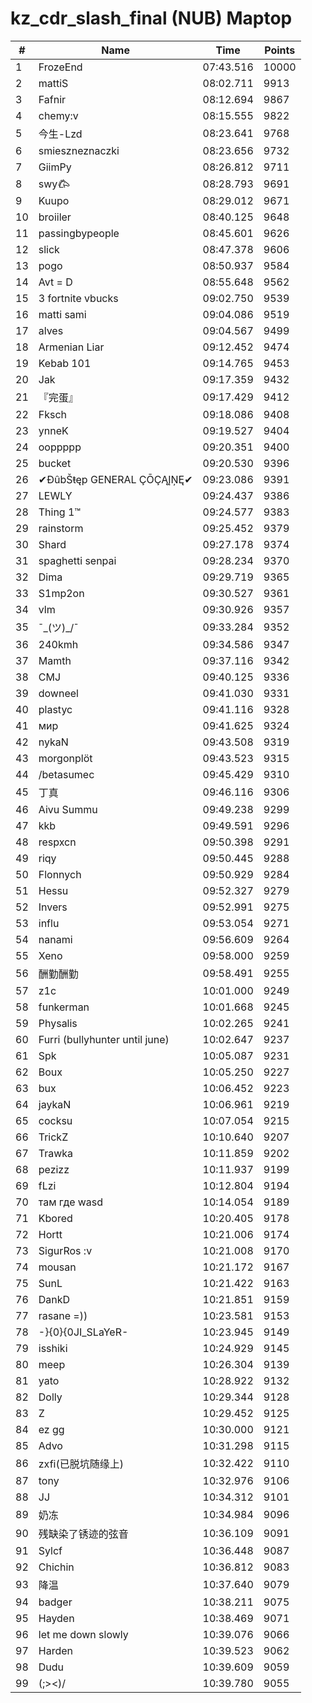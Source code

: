 # kz_cdr_slash_final (NUB) Maptop

|  # | Name | Time | Points |
|-------------- | -------------- | -------------- | -------------- | 
| 1 | FrozeEnd | 07:43.516 | 10000 | 
| 2 | mattiS | 08:02.711 | 9913 | 
| 3 | Fafnir | 08:12.694 | 9867 | 
| 4 | chemy:v | 08:15.555 | 9822 | 
| 5 | 今生-Lzd | 08:23.641 | 9768 | 
| 6 | smieszneznaczki | 08:23.656 | 9732 | 
| 7 | GiimPy | 08:26.812 | 9711 | 
| 8 | swy𐂃 | 08:28.793 | 9691 | 
| 9 | Kuupo | 08:29.012 | 9671 | 
| 10 | broiiler | 08:40.125 | 9648 | 
| 11 | passingbypeople | 08:45.601 | 9626 | 
| 12 | slick | 08:47.378 | 9606 | 
| 13 | pogo | 08:50.937 | 9584 | 
| 14 | Avt = D | 08:55.648 | 9562 | 
| 15 | 3 fortnite vbucks | 09:02.750 | 9539 | 
| 16 | matti sami | 09:04.086 | 9519 | 
| 17 | alves | 09:04.567 | 9499 | 
| 18 | Armenian Liar | 09:12.452 | 9474 | 
| 19 | Kebab 101 | 09:14.765 | 9453 | 
| 20 | Jak | 09:17.359 | 9432 | 
| 21 | 『完蛋』 | 09:17.429 | 9412 | 
| 22 | Fksch | 09:18.086 | 9408 | 
| 23 | ynneK | 09:19.527 | 9404 | 
| 24 | ooppppp | 09:20.351 | 9400 | 
| 25 | bucket | 09:20.530 | 9396 | 
| 26 | ✔ĐûbŠŧęp GENERAL ÇŌÇĄĮŅĘ✔ | 09:23.086 | 9391 | 
| 27 | LEWLY | 09:24.437 | 9386 | 
| 28 | Thing 1™ | 09:24.577 | 9383 | 
| 29 | rainstorm | 09:25.452 | 9379 | 
| 30 | Shard | 09:27.178 | 9374 | 
| 31 | spaghetti senpai | 09:28.234 | 9370 | 
| 32 | Dima | 09:29.719 | 9365 | 
| 33 | S1mp2on | 09:30.527 | 9361 | 
| 34 | vlm | 09:30.926 | 9357 | 
| 35 | ¯\_(ツ)_/¯ | 09:33.284 | 9352 | 
| 36 | 240kmh | 09:34.586 | 9347 | 
| 37 | Mamth | 09:37.116 | 9342 | 
| 38 | CMJ | 09:40.125 | 9336 | 
| 39 | downeel | 09:41.030 | 9331 | 
| 40 | plastyc | 09:41.116 | 9328 | 
| 41 | мир | 09:41.625 | 9324 | 
| 42 | nykaN | 09:43.508 | 9319 | 
| 43 | morgonplöt | 09:43.523 | 9315 | 
| 44 | /betasumec | 09:45.429 | 9310 | 
| 45 | 丁真 | 09:46.116 | 9306 | 
| 46 | Aivu Summu | 09:49.238 | 9299 | 
| 47 | kkb | 09:49.591 | 9296 | 
| 48 | respxcn | 09:50.398 | 9291 | 
| 49 | riqy | 09:50.445 | 9288 | 
| 50 | Flonnych | 09:50.929 | 9284 | 
| 51 | Hessu | 09:52.327 | 9279 | 
| 52 | Invers | 09:52.991 | 9275 | 
| 53 | influ | 09:53.054 | 9271 | 
| 54 | nanami | 09:56.609 | 9264 | 
| 55 | Xeno | 09:58.000 | 9259 | 
| 56 | 酬勤酬勤 | 09:58.491 | 9255 | 
| 57 | z1c | 10:01.000 | 9249 | 
| 58 | funkerman | 10:01.668 | 9245 | 
| 59 | Physalis | 10:02.265 | 9241 | 
| 60 | Furri (bullyhunter until june) | 10:02.647 | 9237 | 
| 61 | Spk | 10:05.087 | 9231 | 
| 62 | Boux | 10:05.250 | 9227 | 
| 63 | bux | 10:06.452 | 9223 | 
| 64 | jaykaN | 10:06.961 | 9219 | 
| 65 | cocksu | 10:07.054 | 9215 | 
| 66 | TrickZ | 10:10.640 | 9207 | 
| 67 | Trawka | 10:11.859 | 9202 | 
| 68 | pezizz | 10:11.937 | 9199 | 
| 69 | fLzi | 10:12.804 | 9194 | 
| 70 | там где wasd | 10:14.054 | 9189 | 
| 71 | Kbored | 10:20.405 | 9178 | 
| 72 | Hortt | 10:21.006 | 9174 | 
| 73 | SigurRos :v | 10:21.008 | 9170 | 
| 74 | mousan | 10:21.172 | 9167 | 
| 75 | SunL | 10:21.422 | 9163 | 
| 76 | DankD | 10:21.851 | 9159 | 
| 77 | rasane =)) | 10:23.581 | 9153 | 
| 78 | -}{0}{0JI_SLaYeR- | 10:23.945 | 9149 | 
| 79 | isshiki | 10:24.929 | 9145 | 
| 80 | meep | 10:26.304 | 9139 | 
| 81 | yato | 10:28.922 | 9132 | 
| 82 | Dolly | 10:29.344 | 9128 | 
| 83 | Z | 10:29.452 | 9125 | 
| 84 | ez gg | 10:30.000 | 9121 | 
| 85 | Advo | 10:31.298 | 9115 | 
| 86 | zxfi(已脱坑随缘上) | 10:32.422 | 9110 | 
| 87 | tony | 10:32.976 | 9106 | 
| 88 | JJ | 10:34.312 | 9101 | 
| 89 | 奶冻 | 10:34.984 | 9096 | 
| 90 | 残缺染了锈迹的弦音 | 10:36.109 | 9091 | 
| 91 | Sylcf | 10:36.448 | 9087 | 
| 92 | Chichin | 10:36.812 | 9083 | 
| 93 | 降温 | 10:37.640 | 9079 | 
| 94 | badger | 10:38.211 | 9075 | 
| 95 | Hayden | 10:38.469 | 9071 | 
| 96 | let me down slowly | 10:39.076 | 9066 | 
| 97 | Harden | 10:39.523 | 9062 | 
| 98 | Dudu | 10:39.609 | 9059 | 
| 99 | (;><)/ | 10:39.780 | 9055 | 

